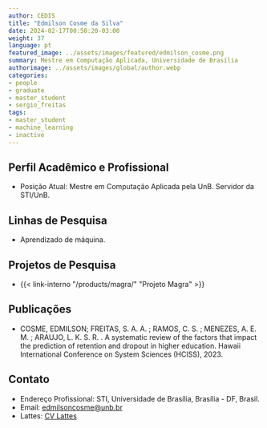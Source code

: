 ```yaml
---
author: CEDIS
title: "Edmilson Cosme da Silva"
date: 2024-02-17T00:50:20-03:00
weight: 37
language: pt
featured_image: ../assets/images/featured/edmilson_cosme.png
summary: Mestre em Computação Aplicada, Universidade de Brasília 
authorimage: ../assets/images/global/author.webp
categories: 
- people
- graduate
- master_student
- sergio_freitas
tags: 
- master_student
- machine_learning
- inactive
---
```

## Perfil Acadêmico e Profissional
- Posição Atual: Mestre em Computação Aplicada pela UnB. Servidor da STI/UnB.

## Linhas de Pesquisa
- Aprendizado de máquina.

## Projetos de Pesquisa
- {{< link-interno "/products/magra/" "Projeto Magra" >}}

## Publicações
- COSME, EDMILSON; FREITAS, S. A. A. ; RAMOS, C. S. ; MENEZES, A. E. M. ; ARAUJO, L. K. S. R. . A systematic review of the factors that impact the prediction of retention and dropout in higher education. Hawaii International Conference on System Sciences (HCISS), 2023.

## Contato
- Endereço Profissional: STI, Universidade de Brasília, Brasília - DF, Brasil.
- Email: [edmilsoncosme@unb.br](mailto:edmilsoncosme@unb.br)
- Lattes: [CV Lattes](http://lattes.cnpq.br/6572772804750712)
